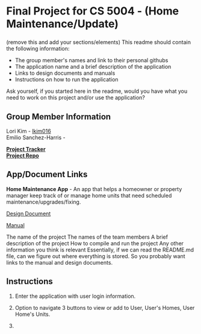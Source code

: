# Final Project for CS 5004 - (Home Maintenance/Update)

###
(remove this and add your sections/elements)
This readme should contain the following information: 

* The group member's names and link to their personal githubs
* The application name and a brief description of the application
* Links to design documents and manuals
* Instructions on how to run the application

Ask yourself, if you started here in the readme, would you have what you need to work on this project and/or use the application?

## Group Member Information
Lori Kim - [lkim016](https://github.com/lkim016)  
Emilio Sanchez-Harris - 

[**Project Tracker**](https://github.com/orgs/Sp25-CS5004-Online-Lionelle/projects/2/views/4)  
[**Project Repo**](https://github.com/Sp25-CS5004-Online-Lionelle/final-project-group-4/tree/main)

## App/Document Links
**Home Maintenance App** - An app that helps a homeowner or property manager keep track of or manage home units that need scheduled maintenance/upgrades/fixing.

[Design Document](/DesignDocuments)
 
[Manual](/Manual)

The name of the project
The names of the team members
A brief description of the project
How to compile and run the project
Any other information you think is relevant
Essentially, if we can read the README.md file, can we figure out where everything is stored. So you probably want links to the manual and design documents.

## Instructions

1. Enter the application with user login information.

2. Option to navigate 3 buttons to view or add to User, User's Homes, User Home's Units.

3. 